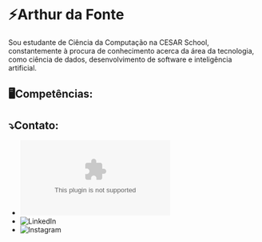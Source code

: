 # ⚡Arthur da Fonte

<p align="left"> Sou estudante de Ciência da Computação na CESAR School, constantemente à procura de conhecimento acerca da área da tecnologia, como ciência de dados, desenvolvimento de software e inteligência artificial.</p>

## 🖥Competências:



## ⤵️Contato:

* ![E-mail](arthur.fo2810@gmail.com)
* ![LinkedIn](www.linkedin.com/in/arthurdafontedeoliveira/)
* ![Instagram](https://www.instagram.com/arthurdfoliveira/)
